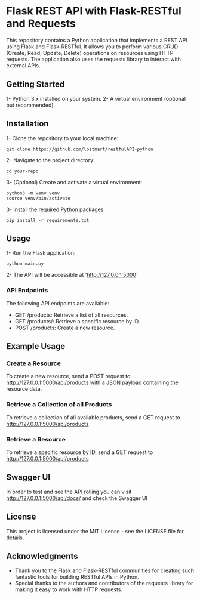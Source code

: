 # Flask REST API with Flask-RESTful and Requests

This repository contains a Python application that implements a REST API using Flask and Flask-RESTful. It allows you to perform various CRUD (Create, Read, Update, Delete) operations on resources using HTTP requests. The application also uses the requests library to interact with external APIs.

## Getting Started

1- Python 3.x installed on your system.
2- A virtual environment (optional but recommended).

## Installation

1- Clone the repository to your local machine:

```shell
git clone https://github.com/lostmart/restfulAPI-python
```

2- Navigate to the project directory:

```shell
cd your-repo
```

3- (Optional) Create and activate a virtual environment:

```shell
python3 -m venv venv
source venv/bin/activate
```

3- Install the required Python packages:

```shell
pip install -r requirements.txt
```

## Usage

1- Run the Flask application:

```shell
python main.py
```

2- The API will be accessible at 'http://127.0.0.1:5000'

### API Endpoints

The following API endpoints are available:

- GET /products: Retrieve a list of all resources.
- GET /products/<id>: Retrieve a specific resource by ID.
- POST /products: Create a new resource.

## Example Usage

### Create a Resource

To create a new resource, send a POST request to http://127.0.0.1:5000/api/products with a JSON payload containing the resource data.

### Retrieve a Collection of all Products

To retrieve a collection of all available products, send a GET request to http://127.0.0.1:5000/api/products

### Retrieve a Resource

To retrieve a specific resource by ID, send a GET request to http://127.0.0.1:5000/api/products<id>

## Swagger UI

In order to test and see the API rolling you can visit http://127.0.0.1:5000/api/docs/ and check the Swagger UI

## License

This project is licensed under the MIT License - see the LICENSE file for details.

## Acknowledgments

- Thank you to the Flask and Flask-RESTful communities for creating such fantastic tools for building RESTful APIs in Python.
- Special thanks to the authors and contributors of the requests library for making it easy to work with HTTP requests.
